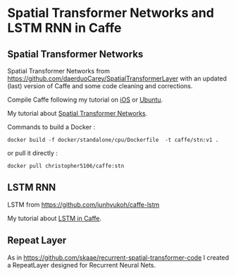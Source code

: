# Spatial Transformer Networks and LSTM RNN in Caffe

## Spatial Transformer Networks

Spatial Transformer Networks from https://github.com/daerduoCarey/SpatialTransformerLayer with an updated (last) version of Caffe and some code cleaning and corrections.

Compile Caffe following my tutorial on [iOS](http://christopher5106.github.io/big/data/2015/07/16/deep-learning-install-caffe-cudnn-cuda-for-digits-python-on-mac-osx.html) or [Ubuntu](http://christopher5106.github.io/big/data/2015/07/16/deep-learning-install-caffe-cudnn-cuda-for-digits-python-on-ubuntu-14-04.html).

My tutorial about [Spatial Transformer Networks](http://christopher5106.github.io/big/data/2016/04/18/spatial-transformer-layers-caffe-tensorflow.html).

Commands to build a Docker :

    docker build -f docker/standalone/cpu/Dockerfile  -t caffe/stn:v1 .

or pull it directly :

    docker pull christopher5106/caffe:stn

## LSTM RNN

LSTM from https://github.com/junhyukoh/caffe-lstm

My tutorial about [LSTM in Caffe](http://christopher5106.github.io/deep/learning/2016/06/07/recurrent-neural-net-with-Caffe.html).

## Repeat Layer

As in https://github.com/skaae/recurrent-spatial-transformer-code I created a RepeatLayer designed for Recurrent Neural Nets.
